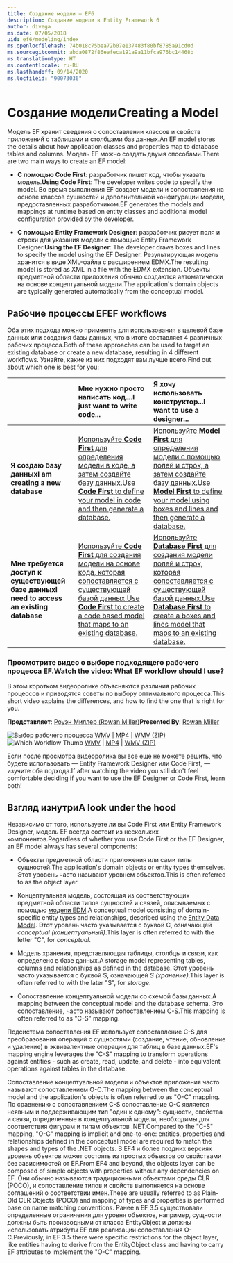 ```yaml
---
title: Создание модели — EF6
description: Создание модели в Entity Framework 6
author: divega
ms.date: 07/05/2018
uid: ef6/modeling/index
ms.openlocfilehash: 74b018c75bea72b07e137483f80bf8785a91cd0d
ms.sourcegitcommit: abda0872f86eefeca191a9a11bfca976bc14468b
ms.translationtype: HT
ms.contentlocale: ru-RU
ms.lasthandoff: 09/14/2020
ms.locfileid: "90073036"
---
```

# <a name="creating-a-model"></a><span data-ttu-id="d355f-103">Создание модели</span><span class="sxs-lookup"><span data-stu-id="d355f-103">Creating a Model</span></span>

<span data-ttu-id="d355f-104">Модель EF хранит сведения о сопоставлении классов и свойств приложений с таблицами и столбцами баз данных.</span><span class="sxs-lookup"><span data-stu-id="d355f-104">An EF model stores the details about how application classes and properties map to database tables and columns.</span></span> <span data-ttu-id="d355f-105">Модель EF можно создать двумя способами.</span><span class="sxs-lookup"><span data-stu-id="d355f-105">There are two main ways to create an EF model:</span></span>

- <span data-ttu-id="d355f-106">**С помощью Code First**: разработчик пишет код, чтобы указать модель.</span><span class="sxs-lookup"><span data-stu-id="d355f-106">**Using Code First**: The developer writes code to specify the model.</span></span> <span data-ttu-id="d355f-107">Во время выполнения EF создает модели и сопоставления на основе классов сущностей и дополнительной конфигурации модели, предоставленных разработчиком.</span><span class="sxs-lookup"><span data-stu-id="d355f-107">EF generates the models and mappings at runtime based on entity classes and additional model configuration provided by the developer.</span></span>

- <span data-ttu-id="d355f-108">**С помощью Entity Framework Designer**: разработчик рисует поля и строки для указания модели с помощью Entity Framework Designer.</span><span class="sxs-lookup"><span data-stu-id="d355f-108">**Using the EF Designer**: The developer draws boxes and lines to specify the model using the EF Designer.</span></span> <span data-ttu-id="d355f-109">Результирующая модель хранится в виде XML-файла с расширением EDMX.</span><span class="sxs-lookup"><span data-stu-id="d355f-109">The resulting model is stored as XML in a file with the EDMX extension.</span></span> <span data-ttu-id="d355f-110">Объекты предметной области приложения обычно создаются автоматически на основе концептуальной модели.</span><span class="sxs-lookup"><span data-stu-id="d355f-110">The application's domain objects are typically generated automatically from the conceptual model.</span></span>

## <a name="ef-workflows"></a><span data-ttu-id="d355f-111">Рабочие процессы EF</span><span class="sxs-lookup"><span data-stu-id="d355f-111">EF workflows</span></span>

<span data-ttu-id="d355f-112">Оба этих подхода можно применять для использования в целевой базе данных или создания базы данных, что в итоге составляет 4 различных рабочих процесса.</span><span class="sxs-lookup"><span data-stu-id="d355f-112">Both of these approaches can be used to target an existing database or create a new database, resulting in 4 different workflows.</span></span>
<span data-ttu-id="d355f-113">Узнайте, какие из них подходят вам лучше всего.</span><span class="sxs-lookup"><span data-stu-id="d355f-113">Find out about which one is best for you:</span></span>  

|                                           | <span data-ttu-id="d355f-114">Мне нужно просто написать код…</span><span class="sxs-lookup"><span data-stu-id="d355f-114">I just want to write code...</span></span>                                                                                                                   | <span data-ttu-id="d355f-115">Я хочу использовать конструктор...</span><span class="sxs-lookup"><span data-stu-id="d355f-115">I want to use a designer...</span></span>                                                                                                                        |
|:------------------------------------------|:-----------------------------------------------------------------------------------------------------------------------------------------------|:---------------------------------------------------------------------------------------------------------------------------------------------------|
| <span data-ttu-id="d355f-116">**Я создаю базу данных**</span><span class="sxs-lookup"><span data-stu-id="d355f-116">**I am creating a new database**</span></span>          | [<span data-ttu-id="d355f-117">Используйте **Code First** для определения модели в коде, а затем создайте базу данных.</span><span class="sxs-lookup"><span data-stu-id="d355f-117">Use **Code First** to define your model in code and then generate a database.</span></span>](xref:ef6/modeling/code-first/workflows/new-database)           | [<span data-ttu-id="d355f-118">Используйте **Model First** для определения модели с помощью полей и строк, а затем создайте базу данных.</span><span class="sxs-lookup"><span data-stu-id="d355f-118">Use **Model First** to define your model using boxes and lines and then generate a database.</span></span>](xref:ef6/modeling/designer/workflows/model-first)   |
| <span data-ttu-id="d355f-119">**Мне требуется доступ к существующей базе данных**</span><span class="sxs-lookup"><span data-stu-id="d355f-119">**I need to access an existing database**</span></span> | [<span data-ttu-id="d355f-120">Используйте **Code First** для создания модели на основе кода, которая сопоставляется с существующей базой данных.</span><span class="sxs-lookup"><span data-stu-id="d355f-120">Use **Code First** to create a code based model that maps to an existing database.</span></span>](xref:ef6/modeling/code-first/workflows/existing-database) | [<span data-ttu-id="d355f-121">Используйте **Database First** для создания модели полей и строк, которая сопоставляется с существующей базой данных.</span><span class="sxs-lookup"><span data-stu-id="d355f-121">Use **Database First** to create a boxes and lines model that maps to an existing database.</span></span>](xref:ef6/modeling/designer/workflows/database-first) |

### <a name="watch-the-video-what-ef-workflow-should-i-use"></a><span data-ttu-id="d355f-122">Просмотрите видео о выборе подходящего рабочего процесса EF.</span><span class="sxs-lookup"><span data-stu-id="d355f-122">Watch the video: What EF workflow should I use?</span></span>

<span data-ttu-id="d355f-123">В этом коротком видеоролике объясняются различия рабочих процессов и приводятся советы по выбору оптимального процесса.</span><span class="sxs-lookup"><span data-stu-id="d355f-123">This short video explains the differences, and how to find the one that is right for you.</span></span>

<span data-ttu-id="d355f-124">**Представляет**: [Роуэн Миллер (Rowan Miller)](https://romiller.com/)</span><span class="sxs-lookup"><span data-stu-id="d355f-124">**Presented By**: [Rowan Miller](https://romiller.com/)</span></span>

<span data-ttu-id="d355f-125">![Выбор рабочего процесса](../media/whichworkflow-thumb.png) [WMV](https://download.microsoft.com/download/8/F/8/8F81F4CD-3678-4229-8D79-0C63FFA3C595/HDI_ITPro_Technet_winvideo_ChoseYourWorkflow.wmv) | [MP4](https://download.microsoft.com/download/8/F/8/8F81F4CD-3678-4229-8D79-0C63FFA3C595/HDI_ITPro_Technet_mp4video_ChoseYourWorkflow.m4v) | [WMV (ZIP)](https://download.microsoft.com/download/8/F/8/8F81F4CD-3678-4229-8D79-0C63FFA3C595/HDI_ITPro_Technet_winvideo_ChoseYourWorkflow.zip)</span><span class="sxs-lookup"><span data-stu-id="d355f-125">![Which Workflow Thumb](../media/whichworkflow-thumb.png) [WMV](https://download.microsoft.com/download/8/F/8/8F81F4CD-3678-4229-8D79-0C63FFA3C595/HDI_ITPro_Technet_winvideo_ChoseYourWorkflow.wmv) | [MP4](https://download.microsoft.com/download/8/F/8/8F81F4CD-3678-4229-8D79-0C63FFA3C595/HDI_ITPro_Technet_mp4video_ChoseYourWorkflow.m4v) | [WMV (ZIP)](https://download.microsoft.com/download/8/F/8/8F81F4CD-3678-4229-8D79-0C63FFA3C595/HDI_ITPro_Technet_winvideo_ChoseYourWorkflow.zip)</span></span>

<span data-ttu-id="d355f-126">Если после просмотра видеоролика вы все еще не можете решить, что будете использовать — Entity Framework Designer или Code First, — изучите оба подхода.</span><span class="sxs-lookup"><span data-stu-id="d355f-126">If after watching the video you still don't feel comfortable deciding if you want to use the EF Designer or Code First, learn both!</span></span>

## <a name="a-look-under-the-hood"></a><span data-ttu-id="d355f-127">Взгляд изнутри</span><span class="sxs-lookup"><span data-stu-id="d355f-127">A look under the hood</span></span>

<span data-ttu-id="d355f-128">Независимо от того, используете ли вы Code First или Entity Framework Designer, модель EF всегда состоит из нескольких компонентов.</span><span class="sxs-lookup"><span data-stu-id="d355f-128">Regardless of whether you use Code First or the EF Designer, an EF model always has several components:</span></span>

- <span data-ttu-id="d355f-129">Объекты предметной области приложения или сами типы сущностей.</span><span class="sxs-lookup"><span data-stu-id="d355f-129">The application's domain objects or entity types themselves.</span></span> <span data-ttu-id="d355f-130">Этот уровень часто называют уровнем объектов.</span><span class="sxs-lookup"><span data-stu-id="d355f-130">This is often referred to as the object layer</span></span>

- <span data-ttu-id="d355f-131">Концептуальная модель, состоящая из соответствующих предметной области типов сущностей и связей, описываемых с помощью [модели EDM](xref:ef6/resources/glossary#entity-data-model).</span><span class="sxs-lookup"><span data-stu-id="d355f-131">A conceptual model consisting of domain-specific entity types and relationships, described using the [Entity Data Model](xref:ef6/resources/glossary#entity-data-model).</span></span> <span data-ttu-id="d355f-132">Этот уровень часто указывается с буквой C, означающей _conceptual (концептуальный)_.</span><span class="sxs-lookup"><span data-stu-id="d355f-132">This layer is often referred to with the letter "C", for _conceptual_.</span></span>

- <span data-ttu-id="d355f-133">Модель хранения, представляющая таблицы, столбцы и связи, как определено в базе данных.</span><span class="sxs-lookup"><span data-stu-id="d355f-133">A storage model representing tables, columns and relationships as defined in the database.</span></span> <span data-ttu-id="d355f-134">Этот уровень часто указывается с буквой S, означающей _S (хранение)_.</span><span class="sxs-lookup"><span data-stu-id="d355f-134">This layer is often referred to with the later "S", for _storage_.</span></span>  

- <span data-ttu-id="d355f-135">Сопоставление концептуальной модели со схемой базы данных.</span><span class="sxs-lookup"><span data-stu-id="d355f-135">A mapping between the conceptual model and the database schema.</span></span> <span data-ttu-id="d355f-136">Это сопоставление, часто называют сопоставлением C-S.</span><span class="sxs-lookup"><span data-stu-id="d355f-136">This mapping is often referred to as "C-S" mapping.</span></span>

<span data-ttu-id="d355f-137">Подсистема сопоставления EF использует сопоставление C-S для преобразования операций с сущностями (создание, чтение, обновление и удаление) в эквивалентные операции для таблиц в базе данных.</span><span class="sxs-lookup"><span data-stu-id="d355f-137">EF's mapping engine leverages the "C-S" mapping to transform operations against entities - such as create, read, update, and delete - into equivalent operations against tables in the database.</span></span>

<span data-ttu-id="d355f-138">Сопоставление концептуальной модели и объектов приложения часто называют сопоставлением O-C.</span><span class="sxs-lookup"><span data-stu-id="d355f-138">The mapping between the conceptual model and the application's objects is often referred to as "O-C" mapping.</span></span> <span data-ttu-id="d355f-139">По сравнению с сопоставлением C-S сопоставление O-C является неявным и поддерживающим тип "один к одному": сущности, свойства и связи, определенные в концептуальной модели, необходимы для соответствия фигурам и типам объектов .NET.</span><span class="sxs-lookup"><span data-stu-id="d355f-139">Compared to the "C-S" mapping, "O-C" mapping is implicit and one-to-one: entities, properties and relationships defined in the conceptual model are required to match the shapes and types of the .NET objects.</span></span> <span data-ttu-id="d355f-140">В EF4 и более поздних версиях уровень объектов может состоять из простых объектов со свойствами без зависимостей от EF.</span><span class="sxs-lookup"><span data-stu-id="d355f-140">From EF4 and beyond, the objects layer can be composed of simple objects with properties without any dependencies on EF.</span></span> <span data-ttu-id="d355f-141">Они обычно называются традиционными объектами среды CLR (POCO), и сопоставление типов и свойств выполняется на основе соглашений о соответствии имен.</span><span class="sxs-lookup"><span data-stu-id="d355f-141">These are usually referred to as Plain-Old CLR Objects (POCO) and mapping of types and properties is performed base on name matching conventions.</span></span> <span data-ttu-id="d355f-142">Ранее в EF 3.5 существовали определенные ограничения для уровня объектов, например, сущности должны быть производными от класса EntityObject и должны использовать атрибуты EF для реализации сопоставления O-C.</span><span class="sxs-lookup"><span data-stu-id="d355f-142">Previously, in EF 3.5 there were specific restrictions for the object layer, like entities having to derive from the EntityObject class and having to carry EF attributes to implement the "O-C" mapping.</span></span>
